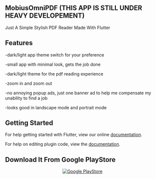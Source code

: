## MobiusOmniPDF (THIS APP IS STILL UNDER HEAVY DEVELOPEMENT)

Just A Simple Stylish PDF Reader Made With Flutter

## Features

-dark/light app theme switch for your preference

-small app with minimal look, gets the job done

-dark/light theme for the pdf reading experience

-zoom in and zoom out

-no annoying popup ads, just one banner ad to help me compensate my unability to find a job

-looks good in landscape mode and portrait mode

## Getting Started

For help getting started with Flutter, view our online
[documentation](https://flutter.io/).

For help on editing plugin code, view the [documentation](https://flutter.io/platform-plugins/#edit-code).

## Download It From Google PlayStore

<p align="center">
    <a href="https://play.google.com/store/apps/details?id=space.mobiusomniverse.pdf">
        <img src="https://raw.githubusercontent.com/mobiusomniverse/mobiusomniverse.github.io/master/google-play-badge.png" alt="Google PlayStore">
    </a>
</p>

